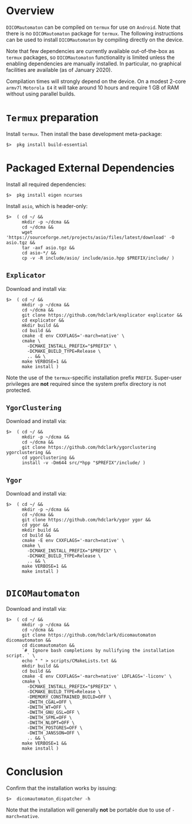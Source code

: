 
# Overview

`DICOMautomaton` can be compiled on `termux` for use on `Android`. Note that there is no `DICOMautomaton` package for
`termux`. The following instructions can be used to install `DICOMautomaton` by compiling directly on the device. 

Note that few dependencies are currently available out-of-the-box as `termux` packages, so `DICOMautomaton`
functionality is limited unless the enabling dependencies are manually installed. In particular, no graphical facilities
are available (as of January 2020).

Compilation times will strongly depend on the device. On a modest 2-core `armv7l` `Motorola E4` it will take around 10
hours and require 1 GB of RAM without using parallel builds.

# `Termux` preparation

Install `termux`. Then install the base development meta-package:

    $>  pkg install build-essential

# Packaged External Dependencies

Install all required dependencies:

    $>  pkg install eigen ncurses

Install `asio`, which is header-only:

    $>  ( cd ~/ &&
          mkdir -p ~/dcma &&
          cd ~/dcma &&
          wget 'https://sourceforge.net/projects/asio/files/latest/download' -O asio.tgz &&
          tar -axf asio.tgz &&
          cd asio-*/ &&
          cp -v -R include/asio/ include/asio.hpp $PREFIX/include/ )

## `Explicator`

Download and install via:

    $>  ( cd ~/ &&
          mkdir -p ~/dcma &&
          cd ~/dcma &&
          git clone https://github.com/hdclark/explicator explicator &&
          cd explicator &&
          mkdir build &&
          cd build &&
          cmake -E env CXXFLAGS='-march=native' \
          cmake \
            -DCMAKE_INSTALL_PREFIX="$PREFIX" \
            -DCMAKE_BUILD_TYPE=Release \
            .. && \
          make VERBOSE=1 &&
          make install )

Note the use of the `termux`-specific installation prefix `PREFIX`. Super-user privileges are **not** required since the
system prefix directory is not protected.

## `YgorClustering`

Download and install via:

    $>  ( cd ~/ &&
          mkdir -p ~/dcma &&
          cd ~/dcma &&
          git clone https://github.com/hdclark/ygorclustering ygorclustering &&
          cd ygorclustering &&
          install -v -Dm644 src/*hpp "$PREFIX"/include/ )

## `Ygor`

Download and install via:

    $>  ( cd ~/ &&
          mkdir -p ~/dcma &&
          cd ~/dcma &&
          git clone https://github.com/hdclark/ygor ygor &&
          cd ygor &&
          mkdir build &&
          cd build &&
          cmake -E env CXXFLAGS='-march=native' \
          cmake \
            -DCMAKE_INSTALL_PREFIX="$PREFIX" \
            -DCMAKE_BUILD_TYPE=Release \
            .. && \
          make VERBOSE=1 &&
          make install )


# `DICOMautomaton`

Download and install via:

    $>  ( cd ~/ &&
          mkdir -p ~/dcma &&
          cd ~/dcma &&
          git clone https://github.com/hdclark/dicomautomaton dicomautomaton &&
          cd dicomautomaton &&
          `#  Ignore bash completions by nullifying the installation script. ` \
          echo " " > scripts/CMakeLists.txt &&
          mkdir build &&
          cd build &&
          cmake -E env CXXFLAGS='-march=native' LDFLAGS='-liconv' \
          cmake \
            -DCMAKE_INSTALL_PREFIX="$PREFIX" \
            -DCMAKE_BUILD_TYPE=Release \
            -DMEMORY_CONSTRAINED_BUILD=OFF \
            -DWITH_CGAL=OFF \
            -DWITH_WT=OFF \
            -DWITH_GNU_GSL=OFF \
            -DWITH_SFML=OFF \
            -DWITH_NLOPT=OFF \
            -DWITH_POSTGRES=OFF \
            -DWITH_JANSSON=OFF \
            .. && \
          make VERBOSE=1 &&
          make install )

# Conclusion

Confirm that the installation works by issuing:

    $>  dicomautomaton_dispatcher -h

Note that the installation will generally **not** be portable due to use of `-march=native`.

